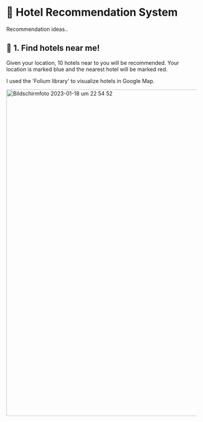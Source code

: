 # 🏨 Hotel Recommendation System

Recommendation ideas.. 

## 📍 1. Find hotels near me! 

  Given your location, 10 hotels near to you will be recommended. Your location is marked blue and the nearest hotel will be marked red. 
  
  I used the 'Folium library' to visualize hotels in Google Map. 
  
<img width="863" alt="Bildschirmfoto 2023-01-18 um 22 54 52" src="https://user-images.githubusercontent.com/70292353/213303936-5cbea503-1b62-413f-b89f-e1e3a5df343a.png">
